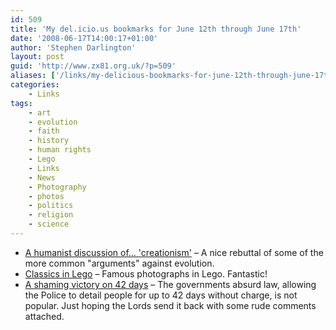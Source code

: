 ```yaml
---
id: 509
title: 'My del.icio.us bookmarks for June 12th through June 17th'
date: '2008-06-17T14:00:17+01:00'
author: 'Stephen Darlington'
layout: post
guid: 'http://www.zx81.org.uk/?p=509'
aliases: ['/links/my-delicious-bookmarks-for-june-12th-through-june-17th.html']
categories:
    - Links
tags:
    - art
    - evolution
    - faith
    - history
    - human rights
    - Lego
    - Links
    - News
    - Photography
    - photos
    - politics
    - religion
    - science
---
```


- [A humanist discussion of… 'creationism'](http://bhascience.blogspot.com/2008/06/humanist-discussion-of-creationism-by.html) – A nice rebuttal of some of the more common "arguments" against evolution.
- [Classics in Lego](http://www.flickr.com/photos/balakov/sets/72157602602191858/) – Famous photographs in Lego. Fantastic!
- [A shaming victory on 42 days](http://dooooooom.blogspot.com/2008/06/shaming-victory-on-42-days.html) – The governments absurd law, allowing the Police to detail people for up to 42 days without charge, is not popular. Just hoping the Lords send it back with some rude comments attached.